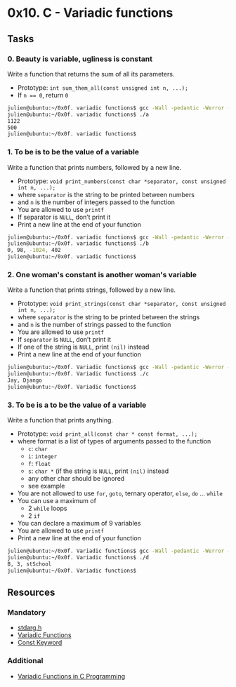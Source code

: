 # 0x10. C - Variadic functions

## Tasks
### 0. Beauty is variable, ugliness is constant
Write a function that returns the sum of all its parameters.
- Prototype: `int sum_them_all(const unsigned int n, ...);`
- If `n == 0`, return `0`
```bash
julien@ubuntu:~/0x0f. variadic functions$ gcc -Wall -pedantic -Werror -Wextra -std=gnu89 0-main.c 0-sum_them_all.c -o a
julien@ubuntu:~/0x0f. variadic functions$ ./a 
1122
500
julien@ubuntu:~/0x0f. variadic functions$ 
```
### 1. To be is to be the value of a variable
Write a function that prints numbers, followed by a new line.

- Prototype: `void print_numbers(const char *separator, const unsigned int n, ...);`
- where `separator` is the string to be printed between numbers
- and `n` is the number of integers passed to the function
- You are allowed to use `printf`
- If separator is `NULL`, don’t print it
- Print a new line at the end of your function
```bash
julien@ubuntu:~/0x0f. variadic functions$ gcc -Wall -pedantic -Werror -Wextra -std=gnu89 1-main.c 1-print_numbers.c -o b
julien@ubuntu:~/0x0f. variadic functions$ ./b
0, 98, -1024, 402
julien@ubuntu:~/0x0f. variadic functions$ 
```
### 2. One woman's constant is another woman's variable
Write a function that prints strings, followed by a new line.

- Prototype: `void print_strings(const char *separator, const unsigned int n, ...);`
- where `separator` is the string to be printed between the strings
- and `n` is the number of strings passed to the function
- You are allowed to use `printf`
- If `separator` is `NULL`, don’t print it
- If one of the string is `NULL`, print `(nil)` instead
- Print a new line at the end of your function
```bash
julien@ubuntu:~/0x0f. Variadic functions$ gcc -Wall -pedantic -Werror -Wextra -std=gnu89 2-main.c 2-print_strings.c -o c
julien@ubuntu:~/0x0f. Variadic functions$ ./c 
Jay, Django
julien@ubuntu:~/0x0f. Variadic functions$ 
```
### 3. To be is a to be the value of a variable
Write a function that prints anything.
- Prototype: `void print_all(const char * const format, ...);`
- where format is a list of types of arguments passed to the function
    * `c`: `char`
    * `i`: `integer`
    * `f`: `float`
    * `s`: `char *` (if the string is `NULL`, print `(nil)` instead
    * any other char should be ignored
    * see example
- You are not allowed to use `for`, `goto`, ternary operator, `else`, `do` ... `while`
- You can use a maximum of
    * 2 `while` loops
    * 2 `if`
- You can declare a maximum of 9 variables
- You are allowed to use `printf`
- Print a new line at the end of your function
```bash
julien@ubuntu:~/0x0f. Variadic functions$ gcc -Wall -pedantic -Werror -Wextra -std=gnu89 3-main.c 3-print_all.c -o d
julien@ubuntu:~/0x0f. Variadic functions$ ./d 
B, 3, stSchool
julien@ubuntu:~/0x0f. Variadic functions$ 
```
## Resources
### Mandatory
- [stdarg.h](https://en.wikipedia.org/wiki/Stdarg.h)
- [Variadic Functions](https://www.gnu.org/software/libc/manual/html_node/Variadic-Functions.html)
- [Const Keyword](https://www.youtube.com/watch?v=1W4oyuOdXv8)
### Additional
- [Variadic Functions in C Programming](https://www.youtube.com/watch?feature=shared&v=Lh7xydr8zzU)